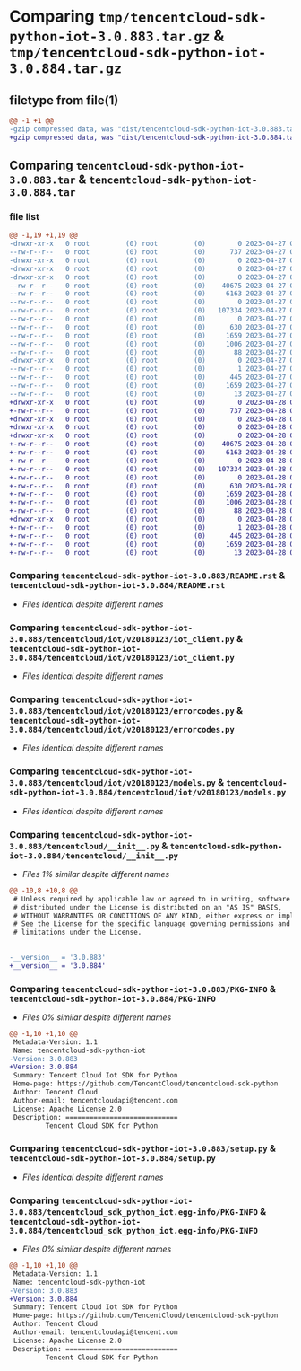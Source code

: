 # Comparing `tmp/tencentcloud-sdk-python-iot-3.0.883.tar.gz` & `tmp/tencentcloud-sdk-python-iot-3.0.884.tar.gz`

## filetype from file(1)

```diff
@@ -1 +1 @@
-gzip compressed data, was "dist/tencentcloud-sdk-python-iot-3.0.883.tar", last modified: Thu Apr 27 00:35:17 2023, max compression
+gzip compressed data, was "dist/tencentcloud-sdk-python-iot-3.0.884.tar", last modified: Fri Apr 28 02:25:02 2023, max compression
```

## Comparing `tencentcloud-sdk-python-iot-3.0.883.tar` & `tencentcloud-sdk-python-iot-3.0.884.tar`

### file list

```diff
@@ -1,19 +1,19 @@
-drwxr-xr-x   0 root         (0) root         (0)        0 2023-04-27 00:35:17.000000 tencentcloud-sdk-python-iot-3.0.883/
--rw-r--r--   0 root         (0) root         (0)      737 2023-04-27 00:35:17.000000 tencentcloud-sdk-python-iot-3.0.883/README.rst
-drwxr-xr-x   0 root         (0) root         (0)        0 2023-04-27 00:35:17.000000 tencentcloud-sdk-python-iot-3.0.883/tencentcloud/
-drwxr-xr-x   0 root         (0) root         (0)        0 2023-04-27 00:35:17.000000 tencentcloud-sdk-python-iot-3.0.883/tencentcloud/iot/
-drwxr-xr-x   0 root         (0) root         (0)        0 2023-04-27 00:35:17.000000 tencentcloud-sdk-python-iot-3.0.883/tencentcloud/iot/v20180123/
--rw-r--r--   0 root         (0) root         (0)    40675 2023-04-27 00:35:17.000000 tencentcloud-sdk-python-iot-3.0.883/tencentcloud/iot/v20180123/iot_client.py
--rw-r--r--   0 root         (0) root         (0)     6163 2023-04-27 00:35:17.000000 tencentcloud-sdk-python-iot-3.0.883/tencentcloud/iot/v20180123/errorcodes.py
--rw-r--r--   0 root         (0) root         (0)        0 2023-04-27 00:35:17.000000 tencentcloud-sdk-python-iot-3.0.883/tencentcloud/iot/v20180123/__init__.py
--rw-r--r--   0 root         (0) root         (0)   107334 2023-04-27 00:35:17.000000 tencentcloud-sdk-python-iot-3.0.883/tencentcloud/iot/v20180123/models.py
--rw-r--r--   0 root         (0) root         (0)        0 2023-04-27 00:35:17.000000 tencentcloud-sdk-python-iot-3.0.883/tencentcloud/iot/__init__.py
--rw-r--r--   0 root         (0) root         (0)      630 2023-04-27 00:35:17.000000 tencentcloud-sdk-python-iot-3.0.883/tencentcloud/__init__.py
--rw-r--r--   0 root         (0) root         (0)     1659 2023-04-27 00:35:17.000000 tencentcloud-sdk-python-iot-3.0.883/PKG-INFO
--rw-r--r--   0 root         (0) root         (0)     1006 2023-04-27 00:35:17.000000 tencentcloud-sdk-python-iot-3.0.883/setup.py
--rw-r--r--   0 root         (0) root         (0)       88 2023-04-27 00:35:17.000000 tencentcloud-sdk-python-iot-3.0.883/setup.cfg
-drwxr-xr-x   0 root         (0) root         (0)        0 2023-04-27 00:35:17.000000 tencentcloud-sdk-python-iot-3.0.883/tencentcloud_sdk_python_iot.egg-info/
--rw-r--r--   0 root         (0) root         (0)        1 2023-04-27 00:35:17.000000 tencentcloud-sdk-python-iot-3.0.883/tencentcloud_sdk_python_iot.egg-info/dependency_links.txt
--rw-r--r--   0 root         (0) root         (0)      445 2023-04-27 00:35:17.000000 tencentcloud-sdk-python-iot-3.0.883/tencentcloud_sdk_python_iot.egg-info/SOURCES.txt
--rw-r--r--   0 root         (0) root         (0)     1659 2023-04-27 00:35:17.000000 tencentcloud-sdk-python-iot-3.0.883/tencentcloud_sdk_python_iot.egg-info/PKG-INFO
--rw-r--r--   0 root         (0) root         (0)       13 2023-04-27 00:35:17.000000 tencentcloud-sdk-python-iot-3.0.883/tencentcloud_sdk_python_iot.egg-info/top_level.txt
+drwxr-xr-x   0 root         (0) root         (0)        0 2023-04-28 02:25:02.000000 tencentcloud-sdk-python-iot-3.0.884/
+-rw-r--r--   0 root         (0) root         (0)      737 2023-04-28 02:25:02.000000 tencentcloud-sdk-python-iot-3.0.884/README.rst
+drwxr-xr-x   0 root         (0) root         (0)        0 2023-04-28 02:25:02.000000 tencentcloud-sdk-python-iot-3.0.884/tencentcloud/
+drwxr-xr-x   0 root         (0) root         (0)        0 2023-04-28 02:25:02.000000 tencentcloud-sdk-python-iot-3.0.884/tencentcloud/iot/
+drwxr-xr-x   0 root         (0) root         (0)        0 2023-04-28 02:25:02.000000 tencentcloud-sdk-python-iot-3.0.884/tencentcloud/iot/v20180123/
+-rw-r--r--   0 root         (0) root         (0)    40675 2023-04-28 02:25:02.000000 tencentcloud-sdk-python-iot-3.0.884/tencentcloud/iot/v20180123/iot_client.py
+-rw-r--r--   0 root         (0) root         (0)     6163 2023-04-28 02:25:02.000000 tencentcloud-sdk-python-iot-3.0.884/tencentcloud/iot/v20180123/errorcodes.py
+-rw-r--r--   0 root         (0) root         (0)        0 2023-04-28 02:25:02.000000 tencentcloud-sdk-python-iot-3.0.884/tencentcloud/iot/v20180123/__init__.py
+-rw-r--r--   0 root         (0) root         (0)   107334 2023-04-28 02:25:02.000000 tencentcloud-sdk-python-iot-3.0.884/tencentcloud/iot/v20180123/models.py
+-rw-r--r--   0 root         (0) root         (0)        0 2023-04-28 02:25:02.000000 tencentcloud-sdk-python-iot-3.0.884/tencentcloud/iot/__init__.py
+-rw-r--r--   0 root         (0) root         (0)      630 2023-04-28 02:25:02.000000 tencentcloud-sdk-python-iot-3.0.884/tencentcloud/__init__.py
+-rw-r--r--   0 root         (0) root         (0)     1659 2023-04-28 02:25:02.000000 tencentcloud-sdk-python-iot-3.0.884/PKG-INFO
+-rw-r--r--   0 root         (0) root         (0)     1006 2023-04-28 02:25:02.000000 tencentcloud-sdk-python-iot-3.0.884/setup.py
+-rw-r--r--   0 root         (0) root         (0)       88 2023-04-28 02:25:02.000000 tencentcloud-sdk-python-iot-3.0.884/setup.cfg
+drwxr-xr-x   0 root         (0) root         (0)        0 2023-04-28 02:25:02.000000 tencentcloud-sdk-python-iot-3.0.884/tencentcloud_sdk_python_iot.egg-info/
+-rw-r--r--   0 root         (0) root         (0)        1 2023-04-28 02:25:02.000000 tencentcloud-sdk-python-iot-3.0.884/tencentcloud_sdk_python_iot.egg-info/dependency_links.txt
+-rw-r--r--   0 root         (0) root         (0)      445 2023-04-28 02:25:02.000000 tencentcloud-sdk-python-iot-3.0.884/tencentcloud_sdk_python_iot.egg-info/SOURCES.txt
+-rw-r--r--   0 root         (0) root         (0)     1659 2023-04-28 02:25:02.000000 tencentcloud-sdk-python-iot-3.0.884/tencentcloud_sdk_python_iot.egg-info/PKG-INFO
+-rw-r--r--   0 root         (0) root         (0)       13 2023-04-28 02:25:02.000000 tencentcloud-sdk-python-iot-3.0.884/tencentcloud_sdk_python_iot.egg-info/top_level.txt
```

### Comparing `tencentcloud-sdk-python-iot-3.0.883/README.rst` & `tencentcloud-sdk-python-iot-3.0.884/README.rst`

 * *Files identical despite different names*

### Comparing `tencentcloud-sdk-python-iot-3.0.883/tencentcloud/iot/v20180123/iot_client.py` & `tencentcloud-sdk-python-iot-3.0.884/tencentcloud/iot/v20180123/iot_client.py`

 * *Files identical despite different names*

### Comparing `tencentcloud-sdk-python-iot-3.0.883/tencentcloud/iot/v20180123/errorcodes.py` & `tencentcloud-sdk-python-iot-3.0.884/tencentcloud/iot/v20180123/errorcodes.py`

 * *Files identical despite different names*

### Comparing `tencentcloud-sdk-python-iot-3.0.883/tencentcloud/iot/v20180123/models.py` & `tencentcloud-sdk-python-iot-3.0.884/tencentcloud/iot/v20180123/models.py`

 * *Files identical despite different names*

### Comparing `tencentcloud-sdk-python-iot-3.0.883/tencentcloud/__init__.py` & `tencentcloud-sdk-python-iot-3.0.884/tencentcloud/__init__.py`

 * *Files 1% similar despite different names*

```diff
@@ -10,8 +10,8 @@
 # Unless required by applicable law or agreed to in writing, software
 # distributed under the License is distributed on an "AS IS" BASIS,
 # WITHOUT WARRANTIES OR CONDITIONS OF ANY KIND, either express or implied.
 # See the License for the specific language governing permissions and
 # limitations under the License.
 
 
-__version__ = '3.0.883'
+__version__ = '3.0.884'
```

### Comparing `tencentcloud-sdk-python-iot-3.0.883/PKG-INFO` & `tencentcloud-sdk-python-iot-3.0.884/PKG-INFO`

 * *Files 0% similar despite different names*

```diff
@@ -1,10 +1,10 @@
 Metadata-Version: 1.1
 Name: tencentcloud-sdk-python-iot
-Version: 3.0.883
+Version: 3.0.884
 Summary: Tencent Cloud Iot SDK for Python
 Home-page: https://github.com/TencentCloud/tencentcloud-sdk-python
 Author: Tencent Cloud
 Author-email: tencentcloudapi@tencent.com
 License: Apache License 2.0
 Description: ============================
         Tencent Cloud SDK for Python
```

### Comparing `tencentcloud-sdk-python-iot-3.0.883/setup.py` & `tencentcloud-sdk-python-iot-3.0.884/setup.py`

 * *Files identical despite different names*

### Comparing `tencentcloud-sdk-python-iot-3.0.883/tencentcloud_sdk_python_iot.egg-info/PKG-INFO` & `tencentcloud-sdk-python-iot-3.0.884/tencentcloud_sdk_python_iot.egg-info/PKG-INFO`

 * *Files 0% similar despite different names*

```diff
@@ -1,10 +1,10 @@
 Metadata-Version: 1.1
 Name: tencentcloud-sdk-python-iot
-Version: 3.0.883
+Version: 3.0.884
 Summary: Tencent Cloud Iot SDK for Python
 Home-page: https://github.com/TencentCloud/tencentcloud-sdk-python
 Author: Tencent Cloud
 Author-email: tencentcloudapi@tencent.com
 License: Apache License 2.0
 Description: ============================
         Tencent Cloud SDK for Python
```

